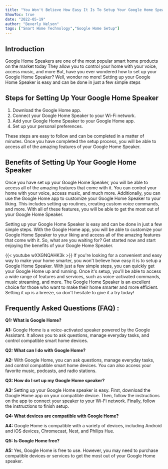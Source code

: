 ```yaml
---
title: "You Won't Believe How Easy It Is To Setup Your Google Home Speaker!"
ShowToc: true 
date: "2022-05-19"
author: "Beverly Nelson" 
tags: ["Smart Home Technology","Google Home Setup"]
---
```

## Introduction

Google Home Speakers are one of the most popular smart home products on the market today They allow you to control your home with your voice, access music, and more But, have you ever wondered how to set up your Google Home Speaker? Well, wonder no more! Setting up your Google Home Speaker is easy and can be done in just a few simple steps 

## Steps for Setting Up Your Google Home Speaker

1. Download the Google Home app.
2. Connect your Google Home Speaker to your Wi-Fi network.
3. Add your Google Home Speaker to your Google Home app.
4. Set up your personal preferences.

These steps are easy to follow and can be completed in a matter of minutes. Once you have completed the setup process, you will be able to access all of the amazing features of your Google Home Speaker. 

## Benefits of Setting Up Your Google Home Speaker

Once you have set up your Google Home Speaker, you will be able to access all of the amazing features that come with it. You can control your home with your voice, access music, and much more. Additionally, you can use the Google Home app to customize your Google Home Speaker to your liking. This includes setting up routines, creating custom voice commands, and more. With all of these features, you will be able to get the most out of your Google Home Speaker. 

Setting up your Google Home Speaker is easy and can be done in just a few simple steps. With the Google Home app, you will be able to customize your Google Home Speaker to your liking and access all of the amazing features that come with it. So, what are you waiting for? Get started now and start enjoying the benefits of your Google Home Speaker.

{{< youtube wXXGNQAHK3k >}} 
If you're looking for a convenient and easy way to make your home smarter, you won't believe how easy it is to setup a Google Home Speaker. With just a few simple steps, you can quickly get your Google Home up and running. Once it's setup, you'll be able to access a wide range of features and services, such as voice-activated commands, music streaming, and more. The Google Home Speaker is an excellent choice for those who want to make their home smarter and more efficient. Setting it up is a breeze, so don't hesitate to give it a try today!

## Frequently Asked Questions (FAQ) :
**Q1: What is Google Home?**

**A1:** Google Home is a voice-activated speaker powered by the Google Assistant. It allows you to ask questions, manage everyday tasks, and control compatible smart home devices. 

**Q2: What can I do with Google Home?**

**A2:** With Google Home, you can ask questions, manage everyday tasks, and control compatible smart home devices. You can also access your favorite music, podcasts, and radio stations. 

**Q3: How do I set up my Google Home speaker?**

**A3:** Setting up your Google Home speaker is easy. First, download the Google Home app on your compatible device. Then, follow the instructions on the app to connect your speaker to your Wi-Fi network. Finally, follow the instructions to finish setup. 

**Q4: What devices are compatible with Google Home?**

**A4:** Google Home is compatible with a variety of devices, including Android and iOS devices, Chromecast, Nest, and Philips Hue. 

**Q5: Is Google Home free?**

**A5:** Yes, Google Home is free to use. However, you may need to purchase compatible devices or services to get the most out of your Google Home speaker.



